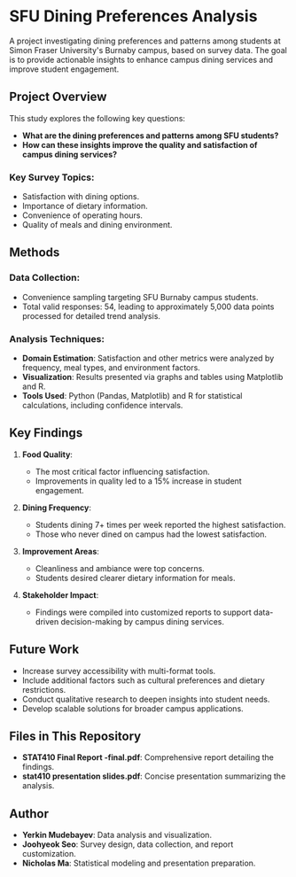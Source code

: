 # SFU Dining Preferences Analysis
A project investigating dining preferences and patterns among students at Simon Fraser University's Burnaby campus, based on survey data. The goal is to provide actionable insights to enhance campus dining services and improve student engagement.

## Project Overview
This study explores the following key questions:
- **What are the dining preferences and patterns among SFU students?**
- **How can these insights improve the quality and satisfaction of campus dining services?**

### Key Survey Topics:
- Satisfaction with dining options.
- Importance of dietary information.
- Convenience of operating hours.
- Quality of meals and dining environment.

## Methods
### Data Collection:
- Convenience sampling targeting SFU Burnaby campus students.
- Total valid responses: 54, leading to approximately 5,000 data points processed for detailed trend analysis.

### Analysis Techniques:
- **Domain Estimation**: Satisfaction and other metrics were analyzed by frequency, meal types, and environment factors.
- **Visualization**: Results presented via graphs and tables using Matplotlib and R.
- **Tools Used**: Python (Pandas, Matplotlib) and R for statistical calculations, including confidence intervals.

## Key Findings
1. **Food Quality**:
   - The most critical factor influencing satisfaction.
   - Improvements in quality led to a 15% increase in student engagement.

2. **Dining Frequency**:
   - Students dining 7+ times per week reported the highest satisfaction.
   - Those who never dined on campus had the lowest satisfaction.

3. **Improvement Areas**:
   - Cleanliness and ambiance were top concerns.
   - Students desired clearer dietary information for meals.
  
4. **Stakeholder Impact**:
   - Findings were compiled into customized reports to support data-driven decision-making by campus dining services.

## Future Work
- Increase survey accessibility with multi-format tools.
- Include additional factors such as cultural preferences and dietary restrictions.
- Conduct qualitative research to deepen insights into student needs.
- Develop scalable solutions for broader campus applications.
  
## Files in This Repository
- **STAT410 Final Report -final.pdf**: Comprehensive report detailing the findings.
- **stat410 presentation slides.pdf**: Concise presentation summarizing the analysis.

## Author
- **Yerkin Mudebayev**: Data analysis and visualization.
- **Joohyeok Seo**: Survey design, data collection, and report customization.
- **Nicholas Ma**: Statistical modeling and presentation preparation.
